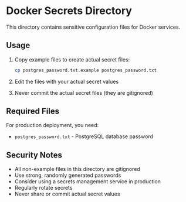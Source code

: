 # Docker Secrets Directory

This directory contains sensitive configuration files for Docker services. 

## Usage

1. Copy example files to create actual secret files:
   ```bash
   cp postgres_password.txt.example postgres_password.txt
   ```

2. Edit the files with your actual secret values

3. Never commit the actual secret files (they are gitignored)

## Required Files

For production deployment, you need:

- `postgres_password.txt` - PostgreSQL database password

## Security Notes

- All non-example files in this directory are gitignored
- Use strong, randomly generated passwords
- Consider using a secrets management service in production
- Regularly rotate secrets
- Never share or commit actual secret values 
